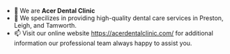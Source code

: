 - 👋 We are <b>Acer Dental Clinic</b>
- 👀 We specilizes in providing high-quality dental care services in Preston, Leigh, and Tamworth.
- 📫 Visit our online website https://acerdentalclinic.com/ for additional information our professional team always happy to assist you.

<!---
acerdentalclinic/acerdentalclinic is a ✨ special ✨ repository because its `README.md` (this file) appears on your GitHub profile.
You can click the Preview link to take a look at your changes.
--->
